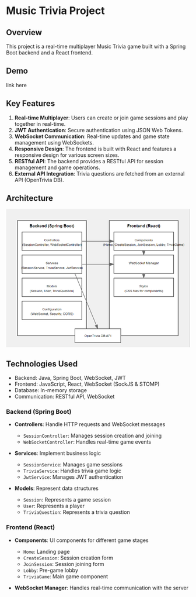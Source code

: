 # Music Trivia Project

## Overview

This project is a real-time multiplayer Music Trivia game built with a Spring Boot backend and a React frontend. 

## Demo

link here

## Key Features

1. **Real-time Multiplayer**: Users can create or join game sessions and play together in real-time.
2. **JWT Authentication**: Secure authentication using JSON Web Tokens.
3. **WebSocket Communication**: Real-time updates and game state management using WebSockets.
4. **Responsive Design**: The frontend is built with React and features a responsive design for various screen sizes.
5. **RESTful API**: The backend provides a RESTful API for session management and game operations.
6. **External API Integration**: Trivia questions are fetched from an external API (OpenTrivia DB).

## Architecture
![GitHub Logo](https://github.com/MohamadAlkahil/Music_Trivia_Spring/blob/main/architecture%20diagram.png)

## Technologies Used

- Backend: Java, Spring Boot, WebSocket, JWT
- Frontend: JavaScript, React, WebSocket (SockJS & STOMP)
- Database: In-memory storage 
- Communication: RESTful API, WebSocket



### Backend (Spring Boot)

- **Controllers**: Handle HTTP requests and WebSocket messages
  - `SessionController`: Manages session creation and joining
  - `WebSocketController`: Handles real-time game events

- **Services**: Implement business logic
  - `SessionService`: Manages game sessions
  - `TriviaService`: Handles trivia game logic
  - `JwtService`: Manages JWT authentication

- **Models**: Represent data structures
  - `Session`: Represents a game session
  - `User`: Represents a player
  - `TriviaQuestion`: Represents a trivia question



### Frontend (React)

- **Components**: UI components for different game stages
  - `Home`: Landing page
  - `CreateSession`: Session creation form
  - `JoinSession`: Session joining form
  - `Lobby`: Pre-game lobby
  - `TriviaGame`: Main game component

- **WebSocket Manager**: Handles real-time communication with the server
